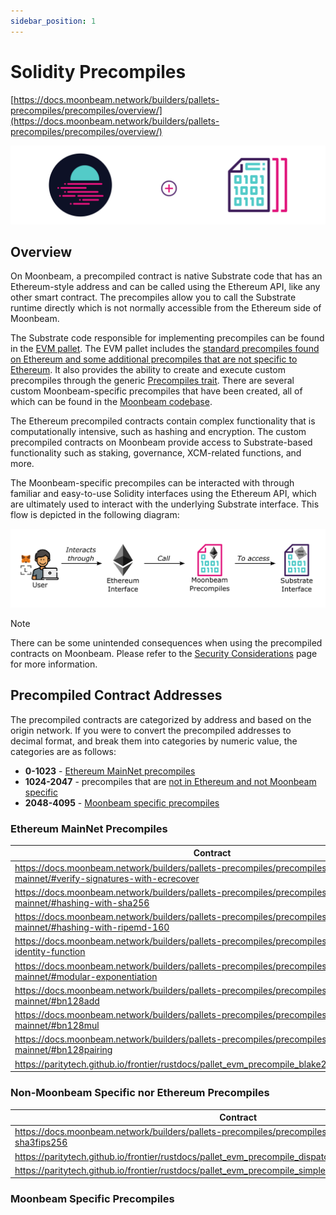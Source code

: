 ```yaml
---
sidebar_position: 1
---
```



# Solidity Precompiles

[https://docs.moonbeam.network/builders/pallets-precompiles/precompiles/overview/](https://docs.moonbeam.network/builders/pallets-precompiles/precompiles/overview/)

![img/overview-banner.png](img/overview-banner.png)

## Overview

On Moonbeam, a precompiled contract is native Substrate code that has an Ethereum-style address and can be called using the Ethereum API, like any other smart contract. The precompiles allow you to call the Substrate runtime directly which is not normally accessible from the Ethereum side of Moonbeam.

The Substrate code responsible for implementing precompiles can be found in the [EVM pallet](https://docs.moonbeam.network/learn/features/eth-compatibility/#evm-pallet). The EVM pallet includes the [standard precompiles found on Ethereum and some additional precompiles that are not specific to Ethereum](https://github.com/paritytech/frontier/tree/master/frame/evm/precompile). It also provides the ability to create and execute custom precompiles through the generic [Precompiles trait](https://paritytech.github.io/frontier/rustdocs/pallet_evm/trait.Precompile.html). There are several custom Moonbeam-specific precompiles that have been created, all of which can be found in the [Moonbeam codebase](https://github.com/PureStake/moonbeam/tree/master/precompiles).

The Ethereum precompiled contracts contain complex functionality that is computationally intensive, such as hashing and encryption. The custom precompiled contracts on Moonbeam provide access to Substrate-based functionality such as staking, governance, XCM-related functions, and more.

The Moonbeam-specific precompiles can be interacted with through familiar and easy-to-use Solidity interfaces using the Ethereum API, which are ultimately used to interact with the underlying Substrate interface. This flow is depicted in the following diagram:

![img/overview-1.png](img/overview-1.png)

Note

There can be some unintended consequences when using the precompiled contracts on Moonbeam. Please refer to the [Security Considerations](https://docs.moonbeam.network/builders/get-started/eth-compare/security) page for more information.

## Precompiled Contract Addresses

The precompiled contracts are categorized by address and based on the origin network. If you were to convert the precompiled addresses to decimal format, and break them into categories by numeric value, the categories are as follows:

- **0-1023** - [Ethereum MainNet precompiles](https://docs.moonbeam.network/builders/pallets-precompiles/precompiles/overview/#ethereum-mainnet-precompiles)
- **1024-2047** - precompiles that are [not in Ethereum and not Moonbeam specific](https://docs.moonbeam.network/builders/pallets-precompiles/precompiles/overview/#non-moonbeam-specific-nor-ethereum-precomiles)
- **2048-4095** - [Moonbeam specific precompiles](https://docs.moonbeam.network/builders/pallets-precompiles/precompiles/overview/#moonbeam-specific-precompiles)

### Ethereum MainNet Precompiles

| Contract | Address |
| --- | --- |
| https://docs.moonbeam.network/builders/pallets-precompiles/precompiles/eth-mainnet/#verify-signatures-with-ecrecover | 0x0000000000000000000000000000000000000001 |
| https://docs.moonbeam.network/builders/pallets-precompiles/precompiles/eth-mainnet/#hashing-with-sha256 | 0x0000000000000000000000000000000000000002 |
| https://docs.moonbeam.network/builders/pallets-precompiles/precompiles/eth-mainnet/#hashing-with-ripemd-160 | 0x0000000000000000000000000000000000000003 |
| https://docs.moonbeam.network/builders/pallets-precompiles/precompiles/eth-mainnet/#the-identity-function | 0x0000000000000000000000000000000000000004 |
| https://docs.moonbeam.network/builders/pallets-precompiles/precompiles/eth-mainnet/#modular-exponentiation | 0x0000000000000000000000000000000000000005 |
| https://docs.moonbeam.network/builders/pallets-precompiles/precompiles/eth-mainnet/#bn128add | 0x0000000000000000000000000000000000000006 |
| https://docs.moonbeam.network/builders/pallets-precompiles/precompiles/eth-mainnet/#bn128mul | 0x0000000000000000000000000000000000000007 |
| https://docs.moonbeam.network/builders/pallets-precompiles/precompiles/eth-mainnet/#bn128pairing | 0x0000000000000000000000000000000000000008 |
| https://paritytech.github.io/frontier/rustdocs/pallet_evm_precompile_blake2/struct.Blake2F.html | 0x0000000000000000000000000000000000000009 |

### Non-Moonbeam Specific nor Ethereum Precompiles

| Contract | Address |
| --- | --- |
| https://docs.moonbeam.network/builders/pallets-precompiles/precompiles/eth-mainnet/#hashing-with-sha3fips256 | 0x0000000000000000000000000000000000000400 |
| https://paritytech.github.io/frontier/rustdocs/pallet_evm_precompile_dispatch/struct.Dispatch.html | 0x0000000000000000000000000000000000000401 |
| https://paritytech.github.io/frontier/rustdocs/pallet_evm_precompile_simple/struct.ECRecoverPublicKey.html | 0x0000000000000000000000000000000000000402 |

### Moonbeam Specific Precompiles